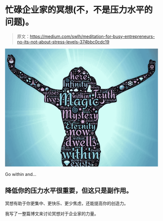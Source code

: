 # 忙碌企业家的冥想(不，不是压力水平的问题)。

> 原文：<https://medium.com/swlh/meditation-for-busy-entrepreneurs-no-its-not-about-stress-levels-374bbc0cdc19>

![](img/13c24af95460c7b6609dbf6600eed632.png)

Go within and…

## 降低你的压力水平很重要，但这只是副作用。

冥想有助于你更集中、更快乐、更少焦虑，还能提高你的创造力。

我写了一整篇博文来讨论冥想对于企业家的力量。